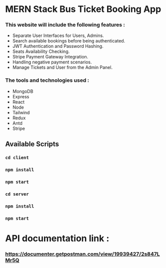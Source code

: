 # MERN Stack Bus Ticket Booking App

### This website will include the following features :

- Separate User Interfaces for Users, Admins.
- Search available bookings before being authenticated.
- JWT Authentication and Password Hashing.
- Seats Availability Checking.
- Stripe Payment Gateway Integration.
- Handling negative payment scenarios.
- Manage Tickets and User from the Admin Panel.

### The tools and technologies used :

- MongoDB
- Express
- React
- Node
- Tailwind
- Redux
- Antd
- Stripe

## Available Scripts

### `cd client`
### `npm install`
### `npm start`

### `cd server`
### `npm install`
### `npm start`

# API documentation link :
### https://documenter.getpostman.com/view/19939427/2s847LMr5Q
